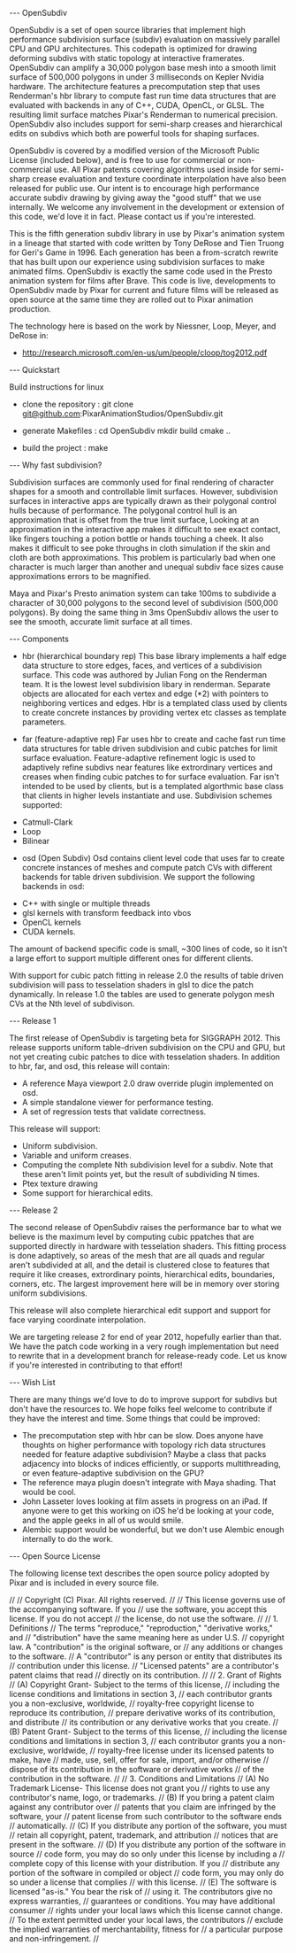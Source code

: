 --- OpenSubdiv

OpenSubdiv is a set of open source libraries that implement high performance subdivision surface (subdiv) evaluation on massively parallel CPU and GPU architectures. This codepath is optimized for drawing deforming subdivs with static topology at interactive framerates. OpenSubdiv can amplify a 30,000 polygon base mesh into a smooth limit surface of 500,000 polygons in under 3 milliseconds on Kepler Nvidia hardware.  The architecture features a precomputation step that uses Renderman's hbr library to compute fast run time data structures that are evaluated with backends in any of C++, CUDA, OpenCL, or GLSL.  The resulting limit surface matches Pixar's Renderman to numerical precision. OpenSubdiv also includes support for semi-sharp creases and hierarchical edits on subdivs which both are powerful tools for shaping surfaces.  

OpenSubdiv is covered by a modified version of the Microsoft Public License (included below), and is free to use for commercial or non-commercial use. All Pixar patents covering algorithms used inside for semi-sharp crease evaluation and texture coordinate interpolation have also been released for public use. Our intent is to encourage high performance accurate subdiv drawing by giving away the "good stuff" that we use internally.   We welcome any involvement in the development or extension of this code, we'd love it in fact.  Please contact us if you're interested.

This is the fifth generation subdiv library in use by Pixar's animation system in a lineage that started with code written by Tony DeRose and Tien Truong for Geri's Game in 1996.  Each generation has been a from-scratch rewrite that has built upon our experience using subdivision surfaces to make animated films.  OpenSubdiv is exactly the same code used in the Presto animation system for films after Brave. This code is live, developments to OpenSubdiv made by Pixar for current and future films will be released as open source at the same time they are rolled out to Pixar animation production.

The technology here is based on the work by  Niessner, Loop, Meyer, and DeRose in:

  * http://research.microsoft.com/en-us/um/people/cloop/tog2012.pdf


--- Quickstart

Build instructions for linux

* clone the repository :
    git clone git@github.com:PixarAnimationStudios/OpenSubdiv.git

* generate Makefiles :
    cd OpenSubdiv
    mkdir build
    cmake ..

* build the project :
    make


  
--- Why fast subdivision?

Subdivision surfaces are commonly used for final rendering of character shapes for a smooth and controllable limit surfaces. However, subdivision surfaces in interactive apps are typically drawn as their polygonal control hulls because of performance.  The polygonal control hull is an approximation that is offset from the true limit surface,  Looking at an approximation in the interactive app makes it difficult to see exact contact, like fingers touching a potion bottle or hands touching a cheek.  It also makes it difficult to see poke throughs in cloth simulation if the skin and cloth are both approximations.  This problem is particularly bad when one character is much larger than another and unequal subdiv face sizes cause approximations errors to be magnified.

Maya and Pixar's Presto animation system can take 100ms to subdivide a character of 30,000 polygons to the second level of subdivision (500,000 polygons).  By doing the same thing in 3ms OpenSubdiv allows the user to see the smooth, accurate limit surface at all times. 

--- Components

- hbr (hierarchical boundary rep)
This base library implements a half edge data structure to store edges, faces, and vertices of a subdivision surface. This code was authored by Julian Fong on the Renderman team. It is the lowest level subdivision libary in renderman. Separate objects are allocated for each vertex and edge (*2) with pointers to neighboring vertices and edges. Hbr is a templated class used by clients to create concrete instances by providing vertex etc classes as template parameters. 

- far (feature-adaptive rep)
Far uses hbr to create and cache fast run time data structures for table driven subdivision and cubic patches for limit surface evaluation.  Feature-adaptive refinement logic is used to adaptively refine subdivs near features like extrordinary vertices and creases when finding cubic patches to for surface evaluation. Far isn't intended to be used by clients, but is a templated algorthmic base class that clients in higher levels instantiate and use. Subdivision schemes supported:
 * Catmull-Clark
 * Loop
 * Bilinear

- osd (Open Subdiv)
Osd contains client level code that uses far to create concrete instances of meshes and compute patch CVs with different backends for table driven subdivision. We support the following backends in osd:

 * C++ with single or multiple threads
 * glsl kernels with transform feedback into vbos
 * OpenCL kernels
 * CUDA kernels.

The amount of backend specific code is small, ~300 lines of code, so it isn't a large effort to support multiple different ones for different clients.

With support for cubic patch fitting in release 2.0 the results of table driven subdivision will pass to tesselation shaders in glsl to dice the patch dynamically.  In release 1.0 the tables are used to generate polygon mesh CVs at the Nth level of subdivison.

--- Release 1

The first release of OpenSubdiv is targeting beta for SIGGRAPH 2012.  This release supports uniform table-driven subdivision on the CPU and GPU, but not yet creating cubic patches to dice with tesselation shaders.  In addition to hbr, far, and osd, this release will contain:
 * A reference Maya viewport 2.0 draw override plugin implemented on osd.
 * A simple standalone viewer for performance testing.
 * A set of regression tests that validate correctness.

This release will support:
 * Uniform subdivision.
 * Variable and uniform creases.
 * Computing the complete Nth subdivision level for a subdiv.  Note that these aren't limit points yet, but the result of subdividing N times.
 * Ptex texture drawing
 * Some support for hierarchical edits.

--- Release 2

The second release of OpenSubdiv raises the performance bar to what we believe is the maximum level by computing cubic ppatches that are supported directly in hardware with tesselation shaders.   This fitting process is done adaptively, so areas of the mesh that are all quads and regular aren't subdivided at all, and the detail is clustered close to features that require it like creases, extrordinary points, hierarchical edits, boundaries, corners, etc.  The largest improvement here will be in memory over storing uniform subdivisions.

This release will also complete hierarchical edit support and support for face varying coordinate interpolation.

We are targeting release 2 for end of year 2012, hopefully earlier than that.  We have the patch code working in a very rough implementation but need to rewrite that in a development branch for release-ready code. Let us know if you're interested in contributing to that effort! 

--- Wish List

There are many things we'd love to do to improve support for subdivs but don't have the resources to.  We hope folks feel welcome to contribute if they have the interest and time.  Some things that could be improved:
  * The precomputation step with hbr can be slow.  Does anyone have thoughts on higher performance with topology rich data structures needed for feature adaptive subdivision?  Maybe a class that packs adjacency into blocks of indices efficiently, or supports multithreading, or even feature-adaptive subdivision on the GPU?
  * The reference maya plugin doesn't integrate with Maya shading.  That would be cool.
  * John Lasseter loves looking at film assets in progress on an iPad.  If anyone were to get this working on iOS he'd be looking at your code, and the apple geeks in all of us would smile.
  * Alembic support would be wonderful, but we don't use Alembic enough internally to do the work.




--- Open Source License

The following license text describes the open source policy adopted by Pixar and is included in every source file.

//
//     Copyright (C) Pixar. All rights reserved.
//
//     This license governs use of the accompanying software. If you
//     use the software, you accept this license. If you do not accept
//     the license, do not use the software.
//
//     1. Definitions
//     The terms "reproduce," "reproduction," "derivative works," and
//     "distribution" have the same meaning here as under U.S.
//     copyright law.  A "contribution" is the original software, or
//     any additions or changes to the software.
//     A "contributor" is any person or entity that distributes its
//     contribution under this license.
//     "Licensed patents" are a contributor's patent claims that read
//     directly on its contribution.
//
//     2. Grant of Rights
//     (A) Copyright Grant- Subject to the terms of this license,
//     including the license conditions and limitations in section 3,
//     each contributor grants you a non-exclusive, worldwide,
//     royalty-free copyright license to reproduce its contribution,
//     prepare derivative works of its contribution, and distribute
//     its contribution or any derivative works that you create.
//     (B) Patent Grant- Subject to the terms of this license,
//     including the license conditions and limitations in section 3,
//     each contributor grants you a non-exclusive, worldwide,
//     royalty-free license under its licensed patents to make, have
//     made, use, sell, offer for sale, import, and/or otherwise
//     dispose of its contribution in the software or derivative works
//     of the contribution in the software.
//
//     3. Conditions and Limitations
//     (A) No Trademark License- This license does not grant you
//     rights to use any contributor's name, logo, or trademarks.
//     (B) If you bring a patent claim against any contributor over
//     patents that you claim are infringed by the software, your
//     patent license from such contributor to the software ends
//     automatically.
//     (C) If you distribute any portion of the software, you must
//     retain all copyright, patent, trademark, and attribution
//     notices that are present in the software.
//     (D) If you distribute any portion of the software in source
//     code form, you may do so only under this license by including a
//     complete copy of this license with your distribution. If you
//     distribute any portion of the software in compiled or object
//     code form, you may only do so under a license that complies
//     with this license.
//     (E) The software is licensed "as-is." You bear the risk of
//     using it. The contributors give no express warranties,
//     guarantees or conditions. You may have additional consumer
//     rights under your local laws which this license cannot change.
//     To the extent permitted under your local laws, the contributors
//     exclude the implied warranties of merchantability, fitness for
//     a particular purpose and non-infringement.
//





